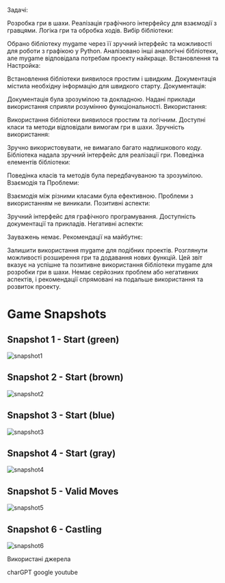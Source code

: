 Задачі:

Розробка гри в шахи.
Реалізація графічного інтерфейсу для взаємодії з гравцями.
Логіка гри та обробка ходів.
Вибір бібліотеки:

Обрано бібліотеку mygame через її зручний інтерфейс та можливості для роботи з графікою у Python.
Аналізовано інші аналогічні бібліотеки, але mygame відповідала потребам проекту найкраще.
Встановлення та Настройка:

Встановлення бібліотеки виявилося простим і швидким.
Документація містила необхідну інформацію для швидкого старту.
Документація:

Документація була зрозумілою та докладною.
Надані приклади використання сприяли розумінню функціональності.
Використання:

Використання бібліотеки виявилося простим та логічним.
Доступні класи та методи відповідали вимогам гри в шахи.
Зручність використання:

Зручно використовувати, не вимагало багато надлишкового коду.
Бібліотека надала зручний інтерфейс для реалізації гри.
Поведінка елементів бібліотеки:

Поведінка класів та методів була передбачуваною та зрозумілою.
Взаємодія та Проблеми:

Взаємодія між різними класами була ефективною.
Проблеми з використанням не виникали.
Позитивні аспекти:

Зручний інтерфейс для графічного програмування.
Доступність документації та прикладів.
Негативні аспекти:

Зауважень немає.
Рекомендації на майбутнє:

Залишити використання mygame для подібних проектів.
Розглянути можливості розширення гри та додавання нових функцій.
Цей звіт вказує на успішне та позитивне використання бібліотеки mygame для розробки гри в шахи. Немає серйозних проблем або негативних аспектів, і рекомендації спрямовані на подальше використання та розвиток проекту.

# Game Snapshots

## Snapshot 1 - Start (green)
![snapshot1](snapshots/snapshot1.png)

## Snapshot 2 - Start (brown)
![snapshot2](snapshots/snapshot2.png)

## Snapshot 3 - Start (blue)
![snapshot3](snapshots/snapshot3.png)

## Snapshot 4 - Start (gray)
![snapshot4](snapshots/snapshot4.png)

## Snapshot 5 - Valid Moves
![snapshot5](snapshots/snapshot5.png)

## Snapshot 6 - Castling
![snapshot6](snapshots/snapshot6.png)


Використані джерела

charGPT
google
youtube
